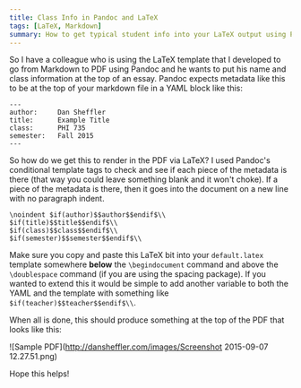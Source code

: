 ```yaml
---
title: Class Info in Pandoc and LaTeX
tags: [LaTeX, Markdown]
summary: How to get typical student info into your LaTeX output using Pandoc's metadata.
---
```



So I have a colleague who is using the LaTeX template that I
developed to go from Markdown to PDF using Pandoc and he wants to
put his name and class information at the top of an essay.  Pandoc
expects metadata like this to be at the top of your markdown file
in a YAML block like this:

    ---
    author:     Dan Sheffler
    title:      Example Title
    class:      PHI 735
    semester:   Fall 2015
    ---

So how do we get this to render in the PDF via LaTeX?  I used
Pandoc's conditional template tags to check and see if each piece
of the metadata is there (that way you could leave something blank
and it won't choke).  If a piece of the metadata is there, then it
goes into the document on a new line with no paragraph indent.

    \noindent $if(author)$$author$$endif$\\
    $if(title)$$title$$endif$\\
    $if(class)$$class$$endif$\\
    $if(semester)$$semester$$endif$\\

Make sure you copy and paste this LaTeX bit into your
`default.latex` template somewhere **below** the `\begindocument`
command and above the `\doublespace` command (if you are using the
spacing package).  If you wanted to extend this it would be simple
to add another variable to both the YAML and the template with
something like `$if(teacher)$$teacher$$endif$\\`.

When all is done, this should produce something at the top of the
PDF that looks like this:

![Sample PDF](http://dansheffler.com/images/Screenshot 2015-09-07 12.27.51.png)

Hope this helps!

